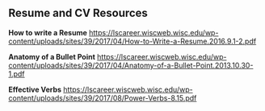 ## Resume and CV Resources

**How to write a Resume**
https://lscareer.wiscweb.wisc.edu/wp-content/uploads/sites/39/2017/04/How-to-Write-a-Resume.2016.9.1-2.pdf

**Anatomy of a Bullet Point**
https://lscareer.wiscweb.wisc.edu/wp-content/uploads/sites/39/2017/04/Anatomy-of-a-Bullet-Point.2013.10.30-1.pdf

**Effective Verbs**
https://lscareer.wiscweb.wisc.edu/wp-content/uploads/sites/39/2017/08/Power-Verbs-8.15.pdf
